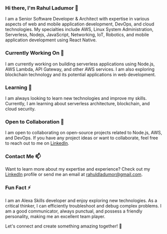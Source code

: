 <!--
**Rahulladumor/Rahulladumor** is a ✨ _special_ ✨ repository because its `README.md` (this file) appears on your GitHub profile.

Here are some ideas to get you started:

- 🔭 I’m currently working on ...
- 🌱 I’m currently learning ...
- 👯 I’m looking to collaborate on ...
- 🤔 I’m looking for help with ...
- 💬 Ask me about ...
- 📫 How to reach me: ...
- 😄 Pronouns: ...
- ⚡ Fun fact: ...
-->

### Hi there, I'm Rahul Ladumor 👋

I am a Senior Software Developer & Architect with expertise in various aspects of web and mobile application development, DevOps, and cloud technologies. My specialties include AWS, Linux System Administration, Serverless, Nodejs, JavaScript, Networking, IoT, Robotics, and mobile application development using React Native.

### Currently Working On 🔭
I am currently working on building serverless applications using Node.js, AWS Lambda, API Gateway, and other AWS services. I am also exploring blockchain technology and its potential applications in web development.

### Learning 🌱
I am always looking to learn new technologies and improve my skills. Currently, I am learning about serverless architecture, blockchain, and cloud security.

### Open to Collaboration 💞️
I am open to collaborating on open-source projects related to Node.js, AWS, and DevOps. If you have any project ideas or want to collaborate, feel free to reach out to me on [LinkedIn](https://www.linkedin.com/in/rahulladumor/).

### Contact Me 📫
Want to learn more about my expertise and experience? Check out my [LinkedIn](https://www.linkedin.com/in/rahulladumor/) profile or send me an email at rahuldladumor@gmail.com.

### Fun Fact ⚡
I am an Alexa Skills developer and enjoy exploring new technologies. As a critical thinker, I can efficiently troubleshoot and debug complex problems. I am a good communicator, always punctual, and possess a friendly personality, making me an excellent team player.

Let's connect and create something amazing together! 🤝
